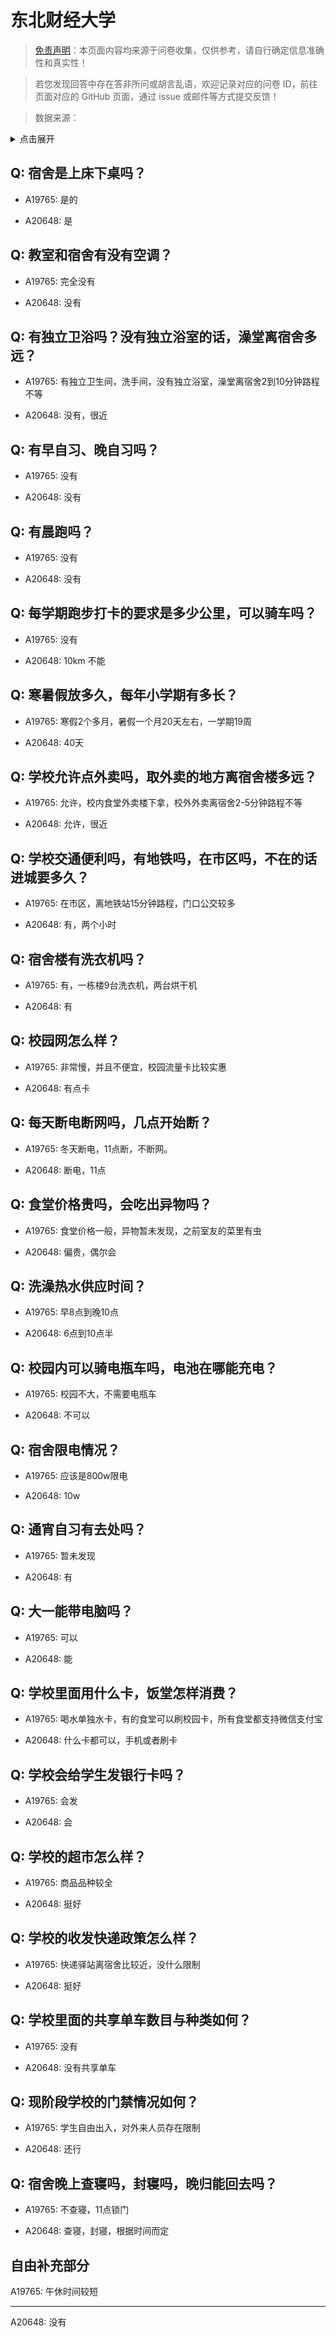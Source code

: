 # 东北财经大学

> [免责声明](https://colleges.chat/#_3)：本页面内容均来源于问卷收集，仅供参考，请自行确定信息准确性和真实性！

> 若您发现回答中存在答非所问或胡言乱语，欢迎记录对应的问卷 ID，前往页面对应的 GitHub 页面，通过 issue 或邮件等方式提交反馈！

> 数据来源：

<details><summary>点击展开</summary>
<ul>
<li>A19765: 匿名 (2023 年 06 月)</li>
<li>A20648: 匿名 (2023 年 07 月)</li>
</ul>
</details>

## Q: 宿舍是上床下桌吗？

- A19765: 是的

- A20648: 是

## Q: 教室和宿舍有没有空调？

- A19765: 完全没有

- A20648: 没有

## Q: 有独立卫浴吗？没有独立浴室的话，澡堂离宿舍多远？

- A19765: 有独立卫生间，洗手间，没有独立浴室，澡堂离宿舍2到10分钟路程不等

- A20648: 没有，很近

## Q: 有早自习、晚自习吗？

- A19765: 没有

- A20648: 没有

## Q: 有晨跑吗？

- A19765: 没有

- A20648: 没有

## Q: 每学期跑步打卡的要求是多少公里，可以骑车吗？

- A19765: 没有

- A20648: 10km 不能

## Q: 寒暑假放多久，每年小学期有多长？

- A19765: 寒假2个多月，暑假一个月20天左右，一学期19周

- A20648: 40天

## Q: 学校允许点外卖吗，取外卖的地方离宿舍楼多远？

- A19765: 允许，校内食堂外卖楼下拿，校外外卖离宿舍2-5分钟路程不等

- A20648: 允许，很近

## Q: 学校交通便利吗，有地铁吗，在市区吗，不在的话进城要多久？

- A19765: 在市区，离地铁站15分钟路程，门口公交较多

- A20648: 有，两个小时

## Q: 宿舍楼有洗衣机吗？

- A19765: 有，一栋楼9台洗衣机，两台烘干机

- A20648: 有

## Q: 校园网怎么样？

- A19765: 非常慢，并且不便宜，校园流量卡比较实惠

- A20648: 有点卡

## Q: 每天断电断网吗，几点开始断？

- A19765: 冬天断电，11点断，不断网。

- A20648: 断电，11点

## Q: 食堂价格贵吗，会吃出异物吗？

- A19765: 食堂价格一般，异物暂未发现，之前室友的菜里有虫

- A20648: 偏贵，偶尔会

## Q: 洗澡热水供应时间？

- A19765: 早8点到晚10点

- A20648: 6点到10点半

## Q: 校园内可以骑电瓶车吗，电池在哪能充电？

- A19765: 校园不大，不需要电瓶车

- A20648: 不可以

## Q: 宿舍限电情况？

- A19765: 应该是800w限电

- A20648: 10w

## Q: 通宵自习有去处吗？

- A19765: 暂未发现

- A20648: 有

## Q: 大一能带电脑吗？

- A19765: 可以

- A20648: 能

## Q: 学校里面用什么卡，饭堂怎样消费？

- A19765: 喝水单独水卡，有的食堂可以刷校园卡，所有食堂都支持微信支付宝

- A20648: 什么卡都可以，手机或者刷卡

## Q: 学校会给学生发银行卡吗？

- A19765: 会发

- A20648: 会

## Q: 学校的超市怎么样？

- A19765: 商品品种较全

- A20648: 挺好

## Q: 学校的收发快递政策怎么样？

- A19765: 快递驿站离宿舍比较近，没什么限制

- A20648: 挺好

## Q: 学校里面的共享单车数目与种类如何？

- A19765: 没有

- A20648: 没有共享单车

## Q: 现阶段学校的门禁情况如何？

- A19765: 学生自由出入，对外来人员存在限制

- A20648: 还行

## Q: 宿舍晚上查寝吗，封寝吗，晚归能回去吗？

- A19765: 不查寝，11点锁门

- A20648: 查寝，封寝，根据时间而定

## 自由补充部分

A19765: 午休时间较短

***

A20648: 没有